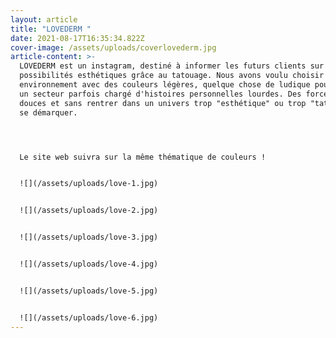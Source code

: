 ```yaml
---
layout: article
title: "LOVEDERM "
date: 2021-08-17T16:35:34.822Z
cover-image: /assets/uploads/coverlovederm.jpg
article-content: >-
  LOVEDERM est un instagram, destiné à informer les futurs clients sur les
  possibilités esthétiques grâce au tatouage. Nous avons voulu choisir un
  environnement avec des couleurs légères, quelque chose de ludique pour adoucir
  un secteur parfois chargé d'histoires personnelles lourdes. Des forces rondes,
  douces et sans rentrer dans un univers trop "esthétique" ou trop "tatoo" pour
  se démarquer. 




  Le site web suivra sur la même thématique de couleurs ! 


  ![](/assets/uploads/love-1.jpg)


  ![](/assets/uploads/love-2.jpg)


  ![](/assets/uploads/love-3.jpg)


  ![](/assets/uploads/love-4.jpg)


  ![](/assets/uploads/love-5.jpg)


  ![](/assets/uploads/love-6.jpg)
---
```

